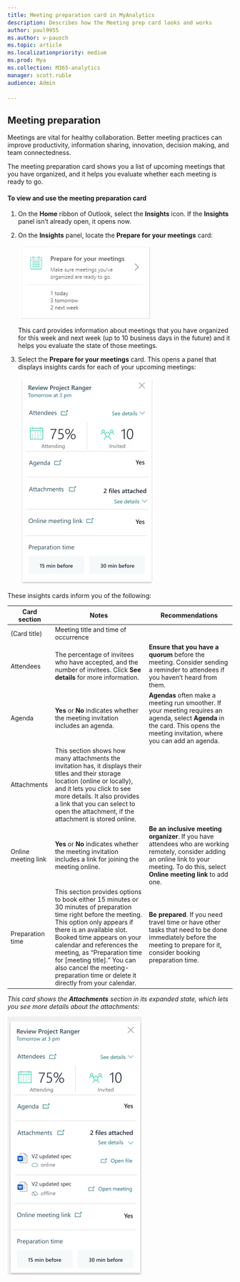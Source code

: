 ```yaml
---
title: Meeting preparation card in MyAnalytics
description: Describes how the Meeting prep card looks and works 
author: paul9955
ms.author: v-pausch
ms.topic: article
ms.localizationpriority: medium 
ms.prod: Mya
ms.collection: M365-analytics
manager: scott.ruble
audience: Admin

---
```


<!-- For now, include this content in the add-in.md topic -->

## Meeting preparation

Meetings are vital for healthy collaboration. Better meeting practices can improve productivity, information sharing, innovation, decision making, and team connectedness.<!-- Read more about best practices for running effective meetings in this playbook.-->

The meeting preparation card shows you a list of upcoming meetings that you have organized, and it helps you evaluate whether each meeting is ready to go.

#### To view and use the meeting preparation card

1. On the **Home** ribbon of Outlook, select the **Insights** icon. If the **Insights** panel isn’t already open, it opens now.
2. On the **Insights** panel, locate the **Prepare for your meetings** card: 

    ![Meeting preparation card.](../../Images/mya/use/meeting-prep-card.png)

    This card provides information about meetings that you have organized for this week and next week (up to 10 business days in the future) and it helps you evaluate the state of those meetings. 

3. Select the **Prepare for your meetings** card. This opens a panel that displays insights cards for each of your upcoming meetings: 

    ![Meeting preparation panel.](../../Images/mya/use/meeting-prep-panel.png)
 
These insights cards inform you of the following:

| Card section | Notes | Recommendations |
| ------------ | ----- | --------------- |
| (Card title) | Meeting title and time of occurrence |
| Attendees    | The percentage of invitees who have accepted, and the number of invitees. Click **See details** for more information. | **Ensure that you have a quorum** before the meeting. Consider sending a reminder to attendees if you haven’t heard from them. |
| Agenda       | **Yes** or **No** indicates whether the meeting invitation includes an agenda. | **Agendas** often make a meeting run smoother. If your meeting requires an agenda, select **Agenda** in the card. This opens the meeting invitation, where you can add an agenda. |
| Attachments  | This section shows how many attachments the invitation has, it displays their titles and their storage location (online or locally), and it lets you click to see more details. It also provides a link that you can select to open the attachment, if the attachment is stored online. |  
| Online meeting link | **Yes** or **No** indicates whether the meeting invitation includes a link for joining the meeting online. | **Be an inclusive meeting organizer**. If you have attendees who are working remotely, consider adding an online link to your meeting. To do this, select **Online meeting link** to add one.  |
| Preparation time | This section provides options to book either 15 minutes or 30 minutes of preparation time right before the meeting. This option only appears if there is an available slot. Booked time appears on your calendar and references the meeting, as “Preparation time for [meeting title].” You can also cancel the meeting-preparation time or delete it directly from your calendar. | **Be prepared**. If you need travel time or have other tasks that need to be done immediately before the meeting to prepare for it, consider booking preparation time.  |

_This card shows the **Attachments** section in its expanded state, which lets you see more details about the attachments:_

![Meeting preparation panel, expanded.](../../Images/mya/use/meeting-prep-panel-expanded.png) 
 